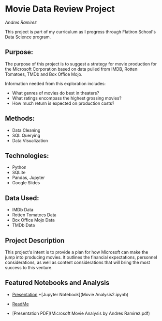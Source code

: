 # Movie Data Review Project
*Andres Ramirez*

This project is part of my curriculum as I progress through Flatiron School's Data Science program.


## Purpose:
The purpose of this project is to suggest a strategy for movie production for the Microsoft Corporation based on data pulled from IMDB, Rotten Tomatoes, TMDb and Box Office Mojo.

Information needed from this exploration includes:

- What genres of movies do best in theaters?
- What ratings encompass the highest grossing movies?
- How much return is expected on production costs?

## Methods:
- Data Cleaning
- SQL Querying
- Data Visualization

## Technologies:
- Python
- SQLite
- Pandas, Jupyter
- Google Slides

## Data Used:
- IMDb Data
- Rotten Tomatoes Data
- Box Office Mojo Data
- TMDb Data

## Project Description
This project's intent is to provide a plan for how Microsoft can make the jump into producing movies. It outlines the financial expectations, personnel considerations, as well as content considerations that will bring the most success to this venture.

## Featured Notebooks and Analysis
* [Presentation](https://docs.google.com/presentation/d/1iSCrGxoMHlpGaVB2I1z_ms6DhHdNvQLCFPjQXd9lfzI/edit?usp=sharing)
*[Jupyter Notebook](Movie Analysis2.ipynb)
* [ReadMe](README.md)

* [Presentation PDF](Microsoft Movie Analysis by Andres Ramirez.pdf)

